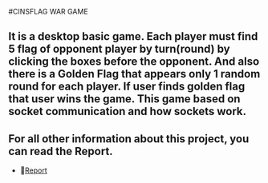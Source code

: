 #CINSFLAG WAR GAME
## It is a desktop basic game. Each player must find 5 flag of opponent player by turn(round)  by clicking the boxes before the opponent. And also there is a Golden Flag that appears only 1 random round for each player. If user finds golden flag that user wins the game. This game based on socket communication and how sockets work.
## For all other information about this project, you can read the Report.
-  📝[Report](https://www.docdroid.net/UdpJmza/cwg-cinsflags-war-game-report-pdf)
